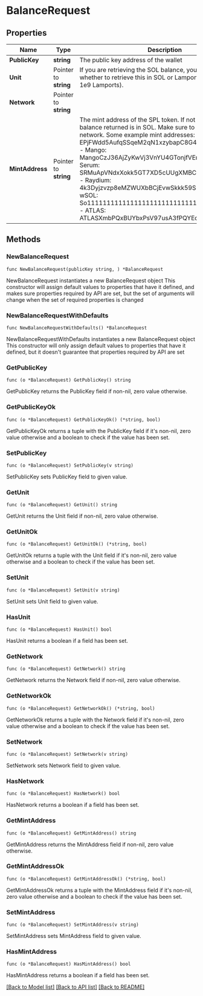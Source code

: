 # BalanceRequest

## Properties

Name | Type | Description | Notes
------------ | ------------- | ------------- | -------------
**PublicKey** | **string** | The public key address of the wallet | 
**Unit** | Pointer to **string** | If you are retrieving the SOL balance, you can select whether to retrieve this in SOL or Lamport units (1 SOL &#x3D; 1e9 Lamports). | [optional] [default to "lamport"]
**Network** | Pointer to **string** |  | [optional] [default to "devnet"]
**MintAddress** | Pointer to **string** | The mint address of the SPL token. If not provided, the balance returned is in SOL. Make sure to use the correct network.  Some example mint addresses: - USDC: EPjFWdd5AufqSSqeM2qN1xzybapC8G4wEGGkZwyTDt1v - Mango: MangoCzJ36AjZyKwVj3VnYU4GTonjfVEnJmvvWaxLac - Serum: SRMuApVNdxXokk5GT7XD5cUUgXMBCoAz2LHeuAoKWRt - Raydium: 4k3Dyjzvzp8eMZWUXbBCjEvwSkkk59S5iCNLY3QrkX6R - wSOL: So11111111111111111111111111111111111111112 - ATLAS: ATLASXmbPQxBUYbxPsV97usA3fPQYEqzQBUHgiFCUsXx | [optional] [default to "null"]

## Methods

### NewBalanceRequest

`func NewBalanceRequest(publicKey string, ) *BalanceRequest`

NewBalanceRequest instantiates a new BalanceRequest object
This constructor will assign default values to properties that have it defined,
and makes sure properties required by API are set, but the set of arguments
will change when the set of required properties is changed

### NewBalanceRequestWithDefaults

`func NewBalanceRequestWithDefaults() *BalanceRequest`

NewBalanceRequestWithDefaults instantiates a new BalanceRequest object
This constructor will only assign default values to properties that have it defined,
but it doesn't guarantee that properties required by API are set

### GetPublicKey

`func (o *BalanceRequest) GetPublicKey() string`

GetPublicKey returns the PublicKey field if non-nil, zero value otherwise.

### GetPublicKeyOk

`func (o *BalanceRequest) GetPublicKeyOk() (*string, bool)`

GetPublicKeyOk returns a tuple with the PublicKey field if it's non-nil, zero value otherwise
and a boolean to check if the value has been set.

### SetPublicKey

`func (o *BalanceRequest) SetPublicKey(v string)`

SetPublicKey sets PublicKey field to given value.


### GetUnit

`func (o *BalanceRequest) GetUnit() string`

GetUnit returns the Unit field if non-nil, zero value otherwise.

### GetUnitOk

`func (o *BalanceRequest) GetUnitOk() (*string, bool)`

GetUnitOk returns a tuple with the Unit field if it's non-nil, zero value otherwise
and a boolean to check if the value has been set.

### SetUnit

`func (o *BalanceRequest) SetUnit(v string)`

SetUnit sets Unit field to given value.

### HasUnit

`func (o *BalanceRequest) HasUnit() bool`

HasUnit returns a boolean if a field has been set.

### GetNetwork

`func (o *BalanceRequest) GetNetwork() string`

GetNetwork returns the Network field if non-nil, zero value otherwise.

### GetNetworkOk

`func (o *BalanceRequest) GetNetworkOk() (*string, bool)`

GetNetworkOk returns a tuple with the Network field if it's non-nil, zero value otherwise
and a boolean to check if the value has been set.

### SetNetwork

`func (o *BalanceRequest) SetNetwork(v string)`

SetNetwork sets Network field to given value.

### HasNetwork

`func (o *BalanceRequest) HasNetwork() bool`

HasNetwork returns a boolean if a field has been set.

### GetMintAddress

`func (o *BalanceRequest) GetMintAddress() string`

GetMintAddress returns the MintAddress field if non-nil, zero value otherwise.

### GetMintAddressOk

`func (o *BalanceRequest) GetMintAddressOk() (*string, bool)`

GetMintAddressOk returns a tuple with the MintAddress field if it's non-nil, zero value otherwise
and a boolean to check if the value has been set.

### SetMintAddress

`func (o *BalanceRequest) SetMintAddress(v string)`

SetMintAddress sets MintAddress field to given value.

### HasMintAddress

`func (o *BalanceRequest) HasMintAddress() bool`

HasMintAddress returns a boolean if a field has been set.


[[Back to Model list]](../README.md#documentation-for-models) [[Back to API list]](../README.md#documentation-for-api-endpoints) [[Back to README]](../README.md)


